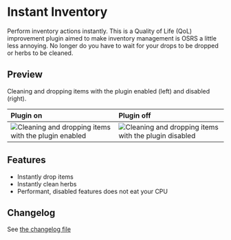 # Instant Inventory

Perform inventory actions instantly.
This is a Quality of Life (QoL) improvement plugin aimed to make inventory management is OSRS a
little less annoying.
No longer do you have to wait for your drops to be dropped or herbs to be cleaned.

## Preview

Cleaning and dropping items with the plugin enabled (left) and disabled (right).

| Plugin on                                                                                                                                                    | Plugin off                                                                                                                                                    |
|:-------------------------------------------------------------------------------------------------------------------------------------------------------------|:--------------------------------------------------------------------------------------------------------------------------------------------------------------|
| ![Cleaning and dropping items with the plugin enabled](https://user-images.githubusercontent.com/1556738/202927740-7bc9eaba-dd49-4681-9e41-0ef10bc55638.gif) | ![Cleaning and dropping items with the plugin disabled](https://user-images.githubusercontent.com/1556738/202927743-fe46d855-6578-4b9c-b97f-e232a17c9c25.gif) |

## Features

* Instantly drop items
* Instantly clean herbs
* Performant, disabled features does not eat your CPU

## Changelog

See [the changelog file](./CHANGELOG.md)
